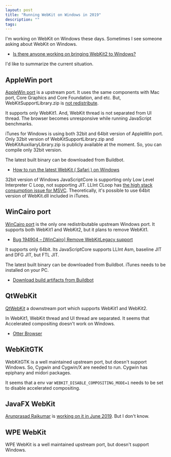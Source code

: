 ```yaml
---
layout: post
title: "Running WebKit on Windows in 2019"
description: ""
tags: 
---
```


I'm working on WebKit on Windows these days.
Sometimes I see someone asking about WebKit on Windows.

* [Is there anyone working on bringing WebKit2 to Windows?](https://www.reddit.com/r/WebKit/comments/a4zu94/is_there_anyone_working_on_bringing_webkit2_to/)

I'd like to summarize the current situation.

## AppleWin port

[AppleWin port](https://trac.webkit.org/wiki/BuildingOnWindows) is a upstream port.
It uses the same components with Mac port, Core Graphics and Core Foundation, and etc.
But, WebKitSupportLibrary.zip is [not redistribute](https://developer.apple.com/opensource/internet/webkit_sptlib_agree.html).

It supports only WebKit1.
And, WebKit thread is not separated from UI thread.
The browser becomes unresponsive while running JavaScript benchmarks.

iTunes for Windows is using both 32bit and 64bit version of AppleWin port.
Only 32bit version of WebKitSupportLibrary.zip and WebKitAuxiliaryLibrary.zip is publicly available at the moment.
So, you can compile only 32bit version.

The latest built binary can be downloaded from Buildbot.

* [How to run the latest WebKit ( Safari ) on Windows](https://medium.com/@alSkachkov/how-to-load-the-latest-webkit-on-windows-962a9219c1e1)

32bit version of Windows JavaScriptCore is supporting only Low Level Interpreter C Loop, not supporting JIT.
LLInt CLoop has [the high stack consumption issue for MSVC](https://lists.webkit.org/pipermail/webkit-dev/2019-June/030718.html).
Theoretically, it's possible to use 64bit version of WebKit.dll included in iTunes.

## WinCairo port

[WinCairo port](https://trac.webkit.org/wiki/BuildingCairoOnWindows) is the only one redistributable upstream Windows port.
It supports both WebKit1 and WebKit2, but it plans to remove WebKit1.

* [Bug 194904 – \[WinCairo\] Remove WebKitLegacy support](https://bugs.webkit.org/show_bug.cgi?id=194904)

It supports only 64bit.
Its JavaScriptCore supports LLInt Asm, baseline JIT and DFG JIT, but FTL JIT.

The latest built binary can be downloaded from Buildbot. iTunes needs to be installed on your PC.

* [Download build artifacts from Buildbot](https://trac.webkit.org/wiki/BuildingCairoOnWindows#DownloadbuildartifactsfromBuildbot)

## QtWebKit

[QtWebKit](https://github.com/qtwebkit/qtwebkit) a downstream port which supports WebKit1 and WebKit2.

In WebKit1, WebKit thread and UI thread are separated.
It seems that Accelerated compositing doesn't work on Windows.

* [Otter Browser](https://otter-browser.org/)

## WebKitGTK

WebKitGTK is a well maintained upstream port, but doesn't support Windows.
So, Cygwin and Cygwin/X are needed to run.
Cygwin has epiphany and midori packages.

It seems that a env var `WEBKIT_DISABLE_COMPOSITING_MODE=1` needs to be set to disable accelerated compositing.


## JavaFX WebKit

[Arunprasad Rajkumar](https://twitter.com/uint88) is [working on it in June 2019](https://lists.webkit.org/pipermail/webkit-dev/2019-June/030698.html).
But I don't know.

## WPE WebKit

WPE WebKit is a well maintained upstream port, but doesn't support Windows.
